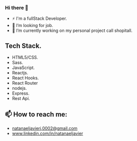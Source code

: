 ### Hi there 👋

- ⚡ I'm a fullStack Developer.
- 🌱 I’m looking for job.
- 🔭 I’m currently working on my personal project call shopitall.

## Tech Stack.
- HTML5/CSS.
- Sass.
- JavaScript.
- Reactjs.
- React Hooks.
- React Router
- nodejs.
- Express.
- Rest Api.

## 📫 How to reach me:

- natanaeljavierj.0002@gmail.com
- www.linkedin.com/in/natanaeljavier

<!--
**natanaeldev/natanaeldev** is a ✨ _special_ ✨ repository because its `README.md` (this file) appears on your GitHub profile.

Here are some ideas to get you started:

- 🔭 I’m currently working on ...
- 🌱 I’m currently learning ...
- 👯 I’m looking to collaborate on ...
- 🤔 I’m looking for help with ...
- 💬 Ask me about ...
- 📫 How to reach me: ...
- 😄 Pronouns: ...
- ⚡ Fun fact: ...
-->
